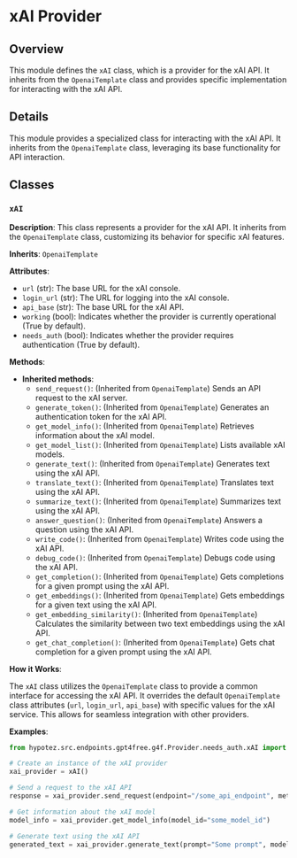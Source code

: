 # xAI Provider

## Overview

This module defines the `xAI` class, which is a provider for the xAI API. It inherits from the `OpenaiTemplate` class and provides specific implementation for interacting with the xAI API. 

## Details

This module provides a specialized class for interacting with the xAI API. It inherits from the `OpenaiTemplate` class, leveraging its base functionality for API interaction.

## Classes

### `xAI`

**Description**: This class represents a provider for the xAI API. It inherits from the `OpenaiTemplate` class, customizing its behavior for specific xAI features. 

**Inherits**: `OpenaiTemplate`

**Attributes**:

- `url` (str): The base URL for the xAI console.
- `login_url` (str): The URL for logging into the xAI console.
- `api_base` (str): The base URL for the xAI API.
- `working` (bool): Indicates whether the provider is currently operational (True by default).
- `needs_auth` (bool): Indicates whether the provider requires authentication (True by default).

**Methods**:

- **Inherited methods**: 
    - `send_request()`:  (Inherited from `OpenaiTemplate`) Sends an API request to the xAI server.
    - `generate_token()`: (Inherited from `OpenaiTemplate`) Generates an authentication token for the xAI API.
    - `get_model_info()`: (Inherited from `OpenaiTemplate`) Retrieves information about the xAI model.
    - `get_model_list()`: (Inherited from `OpenaiTemplate`) Lists available xAI models.
    - `generate_text()`: (Inherited from `OpenaiTemplate`) Generates text using the xAI API.
    - `translate_text()`: (Inherited from `OpenaiTemplate`) Translates text using the xAI API.
    - `summarize_text()`: (Inherited from `OpenaiTemplate`) Summarizes text using the xAI API.
    - `answer_question()`: (Inherited from `OpenaiTemplate`) Answers a question using the xAI API.
    - `write_code()`: (Inherited from `OpenaiTemplate`) Writes code using the xAI API.
    - `debug_code()`: (Inherited from `OpenaiTemplate`) Debugs code using the xAI API.
    - `get_completion()`: (Inherited from `OpenaiTemplate`) Gets completions for a given prompt using the xAI API.
    - `get_embeddings()`: (Inherited from `OpenaiTemplate`) Gets embeddings for a given text using the xAI API.
    - `get_embedding_similarity()`: (Inherited from `OpenaiTemplate`) Calculates the similarity between two text embeddings using the xAI API. 
    - `get_chat_completion()`: (Inherited from `OpenaiTemplate`) Gets chat completion for a given prompt using the xAI API.

**How it Works**:

The `xAI` class utilizes the `OpenaiTemplate` class to provide a common interface for accessing the xAI API. It overrides the default `OpenaiTemplate` class attributes (`url`, `login_url`, `api_base`) with specific values for the xAI service. This allows for seamless integration with other providers.

**Examples**:

```python
from hypotez.src.endpoints.gpt4free.g4f.Provider.needs_auth.xAI import xAI

# Create an instance of the xAI provider
xai_provider = xAI()

# Send a request to the xAI API
response = xai_provider.send_request(endpoint="/some_api_endpoint", method="GET", params={"key": "value"})

# Get information about the xAI model
model_info = xai_provider.get_model_info(model_id="some_model_id")

# Generate text using the xAI API
generated_text = xai_provider.generate_text(prompt="Some prompt", model_id="some_model_id")
```